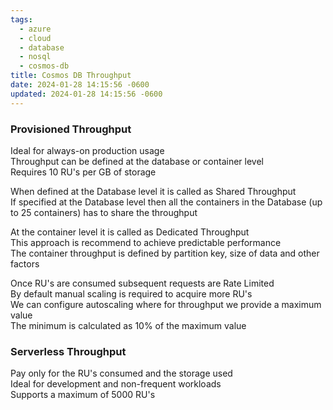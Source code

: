 ```yaml
---
tags:
  - azure
  - cloud
  - database
  - nosql
  - cosmos-db
title: Cosmos DB Throughput
date: 2024-01-28 14:15:56 -0600
updated: 2024-01-28 14:15:56 -0600
---
```


### Provisioned Throughput

Ideal for always-on production usage  
Throughput can be defined at the database or container level  
Requires 10 RU's per GB of storage

When defined at the Database level it is called as Shared Throughput  
If specified at the Database level then all the containers in the Database (up to 25 containers) has to share the throughput

At the container level it is called as Dedicated Throughput  
This approach is recommend to achieve predictable performance  
The container throughput is defined by partition key, size of data and other factors

Once RU's are consumed subsequent requests are Rate Limited  
By default manual scaling is required to acquire more RU's  
We can configure autoscaling where for throughput we provide a maximum value  
The minimum is calculated as 10% of the maximum value

### Serverless Throughput

Pay only for the RU's consumed and the storage used  
Ideal for development and non-frequent workloads  
Supports a maximum of 5000 RU's
